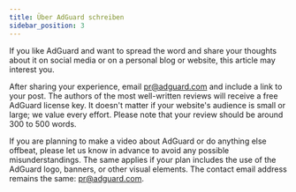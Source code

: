 ```yaml
---
title: Über AdGuard schreiben
sidebar_position: 3
---
```


If you like AdGuard and want to spread the word and share your thoughts about it on social media or on a personal blog or website, this article may interest you.

After sharing your experience, email [pr@adguard.com](mailto:pr@adguard.com) and include a link to your post. The authors of the most well-written reviews will receive a free AdGuard license key. It doesn't matter if your website's audience is small or large; we value every effort. Please note that your review should be around 300 to 500 words.

If you are planning to make a video about AdGuard or do anything else offbeat, please let us know in advance to avoid any possible misunderstandings. The same applies if your plan includes the use of the AdGuard logo, banners, or other visual elements. The contact email address remains the same: [pr@adguard.com](mailto:pr@adguard.com).

